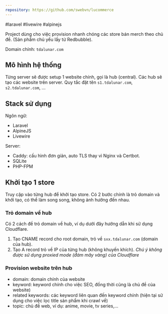 ```yaml
---
repository: https://github.com/swebvn/lucommerce
---
```

#laravel
#livewire
#alpinejs

Project dùng cho việc provision nhanh chóng các store bán merch theo chủ đề. (Sản phẩm chủ yếu lấy từ Redbubble).

Domain chính: `tdalunar.com`

## Mô hình hệ thống

Từng server sẽ được setup 1 website chính, gọi là hub (central). Các hub sẽ tạo các website trên server. Quy tắc đặt tên `s1.tdalunar.com`, `s2.tdalunar.com`, ...

## Stack sử dụng

Ngôn ngữ:
- Laravel
- AlpineJS
- Livewire

Server:
- Caddy: cấu hình đơn giản, auto TLS thay vì Nginx và Certbot.
- SQLite
- PHP-FPM

## Khởi tạo 1 store

Truy cập vào từng hub để khởi tạo store. Có 2 bước chính là trỏ domain và khởi tạo, có thể làm song song, không ảnh hưởng đến nhau.

### Trỏ domain về hub

Có 2 cách đề trỏ domain về hub, ví dụ dưới đây hướng dẫn khi sử dụng Cloudflare.
1. Tạo CNAME record cho root domain, trỏ về `sxx.tdalunar.com` (domain của hub).
2. Tạo A record trỏ về IP của từng hub (không khuyến khích).
*Chú ý không được sử dụng proxied mode (đám mây vàng) của Cloudflare*

### Provision website trên hub

- domain: domain chính của website
- keyword: keyword chính cho việc SEO, đồng thời cũng là chủ đề của website)
- related keywords: các keyword liên quan đến keyword chính (hiện tại sử dụng cho việc lọc title sản phẩm khi crawl về)
- topic: chủ đề web, ví dụ: anime, movie, tv series,...




